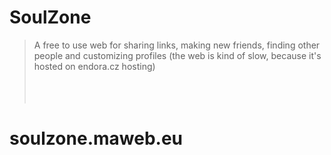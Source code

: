 # SoulZone
> A free to use web for sharing links, making new friends, finding other people and customizing profiles
> (the web is kind of slow, because it's hosted on endora.cz hosting)
<br><br><br><br>
# **soulzone.maweb.eu**
